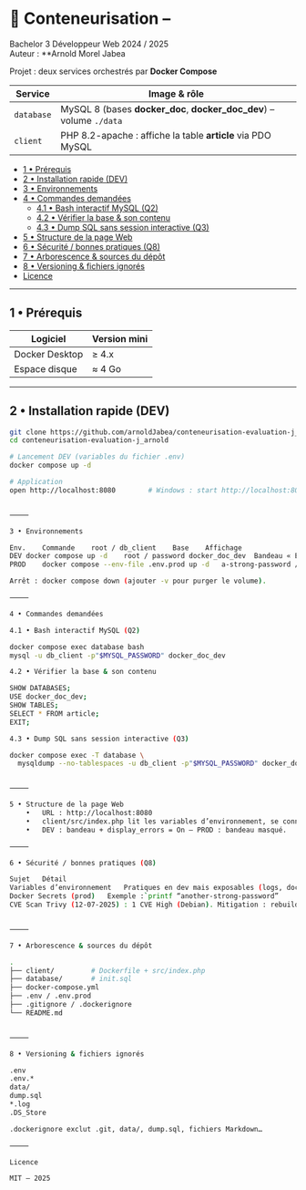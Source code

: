 

# 🐳 Conteneurisation – 
Bachelor 3 Développeur Web 2024 / 2025  
Auteur : **Arnold Morel Jabea

Projet : deux services orchestrés par **Docker Compose**

| Service   | Image & rôle                                                                 |
|-----------|------------------------------------------------------------------------------|
| `database` | MySQL 8 (bases **docker_doc**, **docker_doc_dev**) – volume `./data`         |
| `client`   | PHP 8.2-apache : affiche la table **article** via PDO MySQL                  |

<!-- START doctoc -->
- [1 • Prérequis](#1-•-prérequis)
- [2 • Installation rapide (DEV)](#2-•-installation-rapide-dev)
- [3 • Environnements](#3-•-environnements)
- [4 • Commandes demandées](#4-•-commandes-demandées)
  - [4.1 • Bash interactif MySQL (Q2)](#41-•-bash-interactif-mysql-q2)
  - [4.2 • Vérifier la base & son contenu](#42-•-vérifier-la-base--son-contenu)
  - [4.3 • Dump SQL sans session interactive (Q3)](#43-•-dump-sql-sans-session-interactive-q3)
- [5 • Structure de la page Web](#5-•-structure-de-la-page-web)
- [6 • Sécurité / bonnes pratiques (Q8)](#6-•-sécurité--bonnes-pratiques-q8)
- [7 • Arborescence & sources du dépôt](#7-•-arborescence--sources-du-dépôt)
- [8 • Versioning & fichiers ignorés](#8-•-versioning--fichiers-ignorés)
- [Licence](#licence)
<!-- END doctoc -->

---

## 1 • Prérequis

| Logiciel         | Version mini |
|------------------|--------------|
| Docker Desktop   | ≥ 4.x        |
| Espace disque    | ≈ 4 Go       |

---

## 2 • Installation rapide (DEV)

```bash
git clone https://github.com/arnoldJabea/conteneurisation-evaluation-j_arnold.git
cd conteneurisation-evaluation-j_arnold

# Lancement DEV (variables du fichier .env)
docker compose up -d

# Application
open http://localhost:8080        # Windows : start http://localhost:8080


⸻

3 • Environnements

Env.	Commande	root / db_client	Base	Affichage
DEV	docker compose up -d	root / password	docker_doc_dev	Bandeau « Environnement de développement », erreurs PHP visibles
PROD	docker compose --env-file .env.prod up -d	a-strong-password / another-strong-password	docker_doc	Bandeau masqué, erreurs silencieuses

Arrêt : docker compose down (ajouter -v pour purger le volume).

⸻

4 • Commandes demandées

4.1 • Bash interactif MySQL (Q2)

docker compose exec database bash
mysql -u db_client -p"$MYSQL_PASSWORD" docker_doc_dev

4.2 • Vérifier la base & son contenu

SHOW DATABASES;
USE docker_doc_dev;
SHOW TABLES;
SELECT * FROM article;
EXIT;

4.3 • Dump SQL sans session interactive (Q3)

docker compose exec -T database \
  mysqldump --no-tablespaces -u db_client -p"$MYSQL_PASSWORD" docker_doc_dev > dump.sql


⸻

5 • Structure de la page Web
	•	URL : http://localhost:8080
	•	client/src/index.php lit les variables d’environnement, se connecte via PDO MySQL et affiche la table article.
	•	DEV : bandeau + display_errors = On — PROD : bandeau masqué.

⸻

6 • Sécurité / bonnes pratiques (Q8)

Sujet	Détail
Variables d’environnement	Pratiques en dev mais exposables (logs, docker inspect).
Docker Secrets (prod)	Exemple :`printf “another-strong-password”
CVE	Scan Trivy (12-07-2025) : 1 CVE High (Debian). Mitigation : rebuild régulier ou image Alpine.


⸻

7 • Arborescence & sources du dépôt

.
├── client/         # Dockerfile + src/index.php
├── database/       # init.sql
├── docker-compose.yml
├── .env / .env.prod
├── .gitignore / .dockerignore
└── README.md


⸻

8 • Versioning & fichiers ignorés

.env
.env.*
data/
dump.sql
*.log
.DS_Store

.dockerignore exclut .git, data/, dump.sql, fichiers Markdown…

⸻

Licence

MIT — 2025
